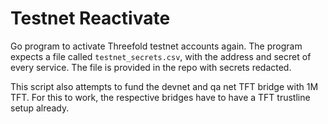 # Testnet Reactivate

Go program to activate Threefold testnet accounts again. The program expects a file called `testnet_secrets.csv`,
with the address and secret of every service. The file is provided in the repo with secrets redacted.

This script also attempts to fund the devnet and qa net TFT bridge with 1M TFT. For this to work, the respective bridges
have to have a TFT trustline setup already.
